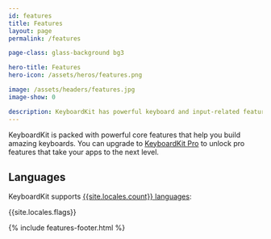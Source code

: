 ```yaml
---
id: features
title: Features
layout: page
permalink: /features

page-class: glass-background bg3

hero-title: Features
hero-icon: /assets/heros/features.png

image: /assets/headers/features.jpg
image-show: 0

description: KeyboardKit has powerful keyboard and input-related features
---
```


KeyboardKit is packed with powerful core features that help you build amazing keyboards. You can upgrade to [KeyboardKit Pro](/pro) to unlock pro features that take your apps to the next level.


## Languages

KeyboardKit supports [{{site.locales.count}} languages](/locales):

{{site.locales.flags}}

{% include features-footer.html %}